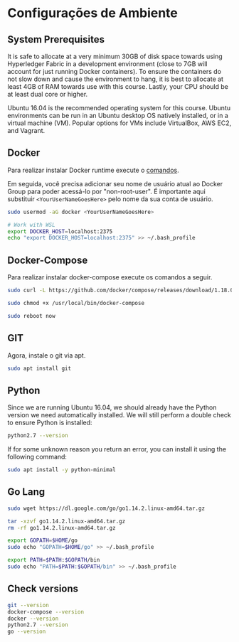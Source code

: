 # Configurações de Ambiente

## System Prerequisites
It is safe to allocate at a very minimum 30GB of disk space towards using Hyperledger Fabric in a development environment (close to 7GB will account for just running Docker containers). To ensure the containers do not slow down and cause the environment to hang, it is best to allocate at least 4GB of RAM towards use with this course. Lastly, your CPU should be at least dual core or higher.

Ubuntu 16.04 is the recommended operating system for this course. Ubuntu environments can be run in an Ubuntu desktop OS natively installed, or in a virtual machine (VM). Popular options for VMs include VirtualBox, AWS EC2, and Vagrant.

## Docker
Para realizar instalar Docker runtime execute o [comandos](https://bit.ly/2xEnFkt).

Em seguida, você precisa adicionar seu nome de usuário atual ao Docker Group para poder acessá-lo por "non-root-user". É importante aqui substituir ``<YourUserNameGoesHere>`` pelo nome da sua conta de usuário.

~~~sh
sudo usermod -aG docker <YourUserNameGoesHere>

# Work with WSL
export DOCKER_HOST=localhost:2375
echo "export DOCKER_HOST=localhost:2375" >> ~/.bash_profile
~~~

## Docker-Compose
Para realizar instalar docker-compose execute os comandos a seguir.

~~~sh
sudo curl -L https://github.com/docker/compose/releases/download/1.18.0/docker-compose-`uname -s`-`uname -m` -o /usr/local/bin/docker-compose

sudo chmod +x /usr/local/bin/docker-compose

sudo reboot now
~~~

## GIT
Agora, instale o git via apt.

~~~sh
sudo apt install git
~~~

## Python
Since we are running Ubuntu 16.04, we should already have the Python version we need automatically installed. We will still perform a double check to ensure Python is installed:

~~~sh
python2.7 --version
~~~

If for some unknown reason you return an error, you can install it using the following command:

~~~sh
sudo apt install -y python-minimal
~~~

## Go Lang
~~~sh
sudo wget https://dl.google.com/go/go1.14.2.linux-amd64.tar.gz

tar -xzvf go1.14.2.linux-amd64.tar.gz
rm -rf go1.14.2.linux-amd64.tar.gz

export GOPATH=$HOME/go
sudo echo "GOPATH=$HOME/go" >> ~/.bash_profile

export PATH=$PATH:$GOPATH/bin
sudo echo "PATH=$PATH:$GOPATH/bin" >> ~/.bash_profile
~~~

## Check versions
~~~sh
git --version
docker-compose --version
docker --version
python2.7 --version
go --version
~~~